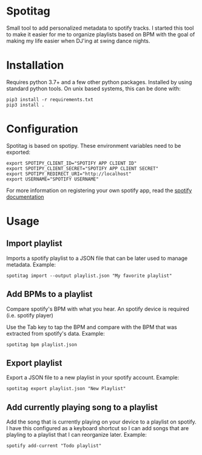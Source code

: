 Spotitag
========

Small tool to add personalized metadata to spotify tracks. I started this tool to make it easier for me to
organize playlists based on BPM with the goal of making my life easier when DJ'ing at swing dance nights.

Installation
============

Requires python 3.7+ and a few other python packages. Installed by using standard
python tools. On unix based systems, this can be done with:

    pip3 install -r requirements.txt
    pip3 install .

Configuration
=============

Spotitag is based on spotipy. These environment variables need to be exported:

    export SPOTIPY_CLIENT_ID="SPOTIFY APP CLIENT ID"
    export SPOTIPY_CLIENT_SECRET="SPOTIFY APP CLIENT SECRET"
    export SPOTIPY_REDIRECT_URI="http://localhost"
    export USERNAME="SPOTIFY USERNAME"

For more information on registering your own spotify app, read the [spotify
documentation](https://developer.spotify.com/documentation/general/guides/app-settings/#register-your-app)

Usage
=====

Import playlist
---------------

Imports a spotify playlist to a JSON file that can be later used to manage metadata. Example:

    spotitag import --output playlist.json "My favorite playlist"

Add BPMs to a playlist
----------------------

Compare spotify's BPM with what you hear. An spotify device is required (i.e. spotify player)

Use the Tab key to tap the BPM and compare with the BPM that was extracted from spotify's data. Example:

    spotitag bpm playlist.json

Export playlist
---------------

Export a JSON file to a new playlist in your spotify account. Example:

    spotitag export playlist.json "New Playlist"

Add currently playing song to a playlist
----------------------------------------

Add the song that is currently playing on your device to a playlist on spotify. I have this configured as a
keyboard shortcut so I can add songs that are playling to a playlist that I can reorganize later. Example:

    spotify add-current "Todo playlist"
